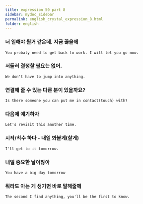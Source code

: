 ```yaml
---
title: expression 50 part 8
sidebar: mydoc_sidebar
permalink: english_crystal_expression_8.html
folder: english
---
```

### 너 일해야 될거 같은데. 지금 끊을께

    You probaly need to get back to work. I will let you go now.

### 서둘러 결정할 필요는 없어.

    We don't have to jump into anything.

### 연결해 줄 수 있는 다른 분이 있을까요?

    Is there someone you can put me in contact(touch) with?

### 다음에 얘기하자

    Let's revisit this another time.

### 시작/착수 하다 - 내일 봐볼게(할게)

    I'll get to it tomorrow.

### 내일 중요한 날이잖아

    You have a big day tomorrow
### 뭐라도 아는 게 생기면 바로 말해줄께

    The second I find anything, you'll be the first to know.
